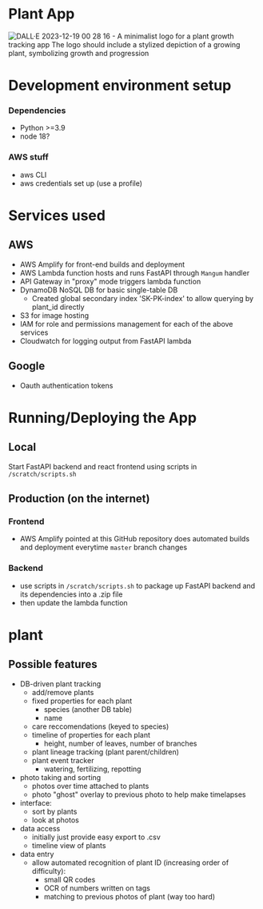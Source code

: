 # Plant App
![DALL·E 2023-12-19 00 28 16 - A minimalist logo for a plant growth tracking app  The logo should include a stylized depiction of a growing plant, symbolizing growth and progression](https://github.com/dantheand/plants/assets/16441200/000dde1f-9b1d-4d54-b54f-e655b0466c6e)

# Development environment setup
### Dependencies
- Python >=3.9
- node 18?

### AWS stuff
- aws CLI
- aws credentials set up (use a profile)

# Services used
## AWS 
- AWS Amplify for front-end builds and deployment
- AWS Lambda function hosts and runs FastAPI through `Mangum` handler
- API Gateway in "proxy" mode triggers lambda function
- DynamoDB NoSQL DB for basic single-table DB
  - Created global secondary index 'SK-PK-index' to allow querying by plant_id directly 
- S3 for image hosting
- IAM for role and permissions management for each of the above services
- Cloudwatch for logging output from FastAPI lambda

## Google
- Oauth authentication tokens
  
# Running/Deploying the App

## Local
Start FastAPI backend and react frontend using scripts in `/scratch/scripts.sh`

## Production (on the internet)

### Frontend
- AWS Amplify pointed at this GitHub repository does automated builds and deployment everytime `master` branch changes

### Backend
- use scripts in `/scratch/scripts.sh` to package up FastAPI backend and its dependencies into a .zip file
- then update the lambda function
 

# plant
## Possible features
- DB-driven plant tracking
  - add/remove plants
  - fixed properties for each plant
    - species (another DB table)
    - name
  - care reccomendations (keyed to species)
  - timeline of properties for each plant
    - height, number of leaves, number of branches
  - plant lineage tracking (plant parent/children)
  - plant event tracker
    - watering, fertilizing, repotting
- photo taking and sorting
  - photos over time attached to plants
  - photo "ghost" overlay to previous photo to help make timelapses
- interface:
  - sort by plants
  - look at photos
- data access
  - initially just provide easy export to .csv
  - timeline view of plants
- data entry
  - allow automated recognition of plant ID (increasing order of difficulty):
     - small QR codes
     - OCR of numbers written on tags
     - matching to previous photos of plant (way too hard)

